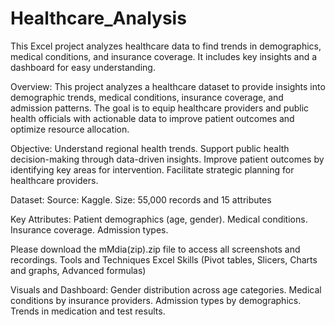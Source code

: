 # Healthcare_Analysis
This Excel project analyzes healthcare data to find trends in demographics, medical conditions, and insurance coverage. It includes key insights and a dashboard for easy understanding.

Overview: This project analyzes a healthcare dataset to provide insights into demographic trends, medical conditions, insurance coverage, and admission patterns. The goal is to equip healthcare providers and public health officials with actionable data to improve patient outcomes and optimize resource allocation.

Objective:
Understand regional health trends.
Support public health decision-making through data-driven insights.
Improve patient outcomes by identifying key areas for intervention.
Facilitate strategic planning for healthcare providers.

Dataset:
Source: Kaggle.
Size: 55,000 records and 15 attributes

Key Attributes:
Patient demographics (age, gender).
Medical conditions.
Insurance coverage.
Admission types.

Please download the mMdia(zip).zip file to access all screenshots and recordings.
Tools and Techniques
Excel Skills (Pivot tables, Slicers, Charts and graphs, Advanced formulas)

Visuals and Dashboard:
Gender distribution across age categories.
Medical conditions by insurance providers.
Admission types by demographics.
Trends in medication and test results.
